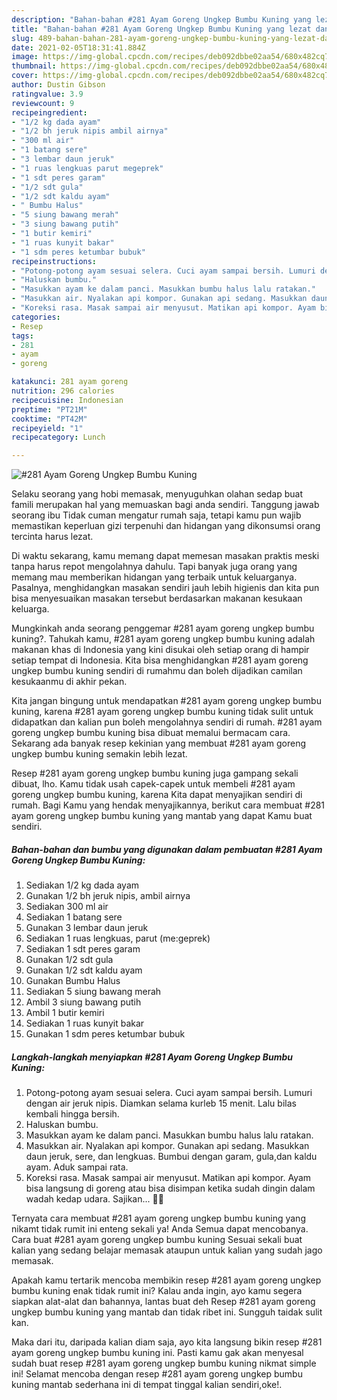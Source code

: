 ```yaml
---
description: "Bahan-bahan #281 Ayam Goreng Ungkep Bumbu Kuning yang lezat dan Mudah Dibuat"
title: "Bahan-bahan #281 Ayam Goreng Ungkep Bumbu Kuning yang lezat dan Mudah Dibuat"
slug: 489-bahan-bahan-281-ayam-goreng-ungkep-bumbu-kuning-yang-lezat-dan-mudah-dibuat
date: 2021-02-05T18:31:41.884Z
image: https://img-global.cpcdn.com/recipes/deb092dbbe02aa54/680x482cq70/281-ayam-goreng-ungkep-bumbu-kuning-foto-resep-utama.jpg
thumbnail: https://img-global.cpcdn.com/recipes/deb092dbbe02aa54/680x482cq70/281-ayam-goreng-ungkep-bumbu-kuning-foto-resep-utama.jpg
cover: https://img-global.cpcdn.com/recipes/deb092dbbe02aa54/680x482cq70/281-ayam-goreng-ungkep-bumbu-kuning-foto-resep-utama.jpg
author: Dustin Gibson
ratingvalue: 3.9
reviewcount: 9
recipeingredient:
- "1/2 kg dada ayam"
- "1/2 bh jeruk nipis ambil airnya"
- "300 ml air"
- "1 batang sere"
- "3 lembar daun jeruk"
- "1 ruas lengkuas parut megeprek"
- "1 sdt peres garam"
- "1/2 sdt gula"
- "1/2 sdt kaldu ayam"
- " Bumbu Halus"
- "5 siung bawang merah"
- "3 siung bawang putih"
- "1 butir kemiri"
- "1 ruas kunyit bakar"
- "1 sdm peres ketumbar bubuk"
recipeinstructions:
- "Potong-potong ayam sesuai selera. Cuci ayam sampai bersih. Lumuri dengan air jeruk nipis. Diamkan selama kurleb 15 menit. Lalu bilas kembali hingga bersih."
- "Haluskan bumbu."
- "Masukkan ayam ke dalam panci. Masukkan bumbu halus lalu ratakan."
- "Masukkan air. Nyalakan api kompor. Gunakan api sedang. Masukkan daun jeruk, sere, dan lengkuas. Bumbui dengan garam, gula,dan kaldu ayam. Aduk sampai rata."
- "Koreksi rasa. Masak sampai air menyusut. Matikan api kompor. Ayam bisa langsung di goreng atau bisa disimpan ketika sudah dingin dalam wadah kedap udara. Sajikan... 👩‍🍳"
categories:
- Resep
tags:
- 281
- ayam
- goreng

katakunci: 281 ayam goreng 
nutrition: 296 calories
recipecuisine: Indonesian
preptime: "PT21M"
cooktime: "PT42M"
recipeyield: "1"
recipecategory: Lunch

---
```



![#281 Ayam Goreng Ungkep Bumbu Kuning](https://img-global.cpcdn.com/recipes/deb092dbbe02aa54/680x482cq70/281-ayam-goreng-ungkep-bumbu-kuning-foto-resep-utama.jpg)

Selaku seorang yang hobi memasak, menyuguhkan olahan sedap buat famili merupakan hal yang memuaskan bagi anda sendiri. Tanggung jawab seorang ibu Tidak cuman mengatur rumah saja, tetapi kamu pun wajib memastikan keperluan gizi terpenuhi dan hidangan yang dikonsumsi orang tercinta harus lezat.

Di waktu  sekarang, kamu memang dapat memesan masakan praktis meski tanpa harus repot mengolahnya dahulu. Tapi banyak juga orang yang memang mau memberikan hidangan yang terbaik untuk keluarganya. Pasalnya, menghidangkan masakan sendiri jauh lebih higienis dan kita pun bisa menyesuaikan masakan tersebut berdasarkan makanan kesukaan keluarga. 



Mungkinkah anda seorang penggemar #281 ayam goreng ungkep bumbu kuning?. Tahukah kamu, #281 ayam goreng ungkep bumbu kuning adalah makanan khas di Indonesia yang kini disukai oleh setiap orang di hampir setiap tempat di Indonesia. Kita bisa menghidangkan #281 ayam goreng ungkep bumbu kuning sendiri di rumahmu dan boleh dijadikan camilan kesukaanmu di akhir pekan.

Kita jangan bingung untuk mendapatkan #281 ayam goreng ungkep bumbu kuning, karena #281 ayam goreng ungkep bumbu kuning tidak sulit untuk didapatkan dan kalian pun boleh mengolahnya sendiri di rumah. #281 ayam goreng ungkep bumbu kuning bisa dibuat memalui bermacam cara. Sekarang ada banyak resep kekinian yang membuat #281 ayam goreng ungkep bumbu kuning semakin lebih lezat.

Resep #281 ayam goreng ungkep bumbu kuning juga gampang sekali dibuat, lho. Kamu tidak usah capek-capek untuk membeli #281 ayam goreng ungkep bumbu kuning, karena Kita dapat menyajikan sendiri di rumah. Bagi Kamu yang hendak menyajikannya, berikut cara membuat #281 ayam goreng ungkep bumbu kuning yang mantab yang dapat Kamu buat sendiri.

<!--inarticleads1-->

##### Bahan-bahan dan bumbu yang digunakan dalam pembuatan #281 Ayam Goreng Ungkep Bumbu Kuning:

1. Sediakan 1/2 kg dada ayam
1. Gunakan 1/2 bh jeruk nipis, ambil airnya
1. Sediakan 300 ml air
1. Sediakan 1 batang sere
1. Gunakan 3 lembar daun jeruk
1. Sediakan 1 ruas lengkuas, parut (me:geprek)
1. Sediakan 1 sdt peres garam
1. Gunakan 1/2 sdt gula
1. Gunakan 1/2 sdt kaldu ayam
1. Gunakan  Bumbu Halus
1. Sediakan 5 siung bawang merah
1. Ambil 3 siung bawang putih
1. Ambil 1 butir kemiri
1. Sediakan 1 ruas kunyit bakar
1. Gunakan 1 sdm peres ketumbar bubuk




<!--inarticleads2-->

##### Langkah-langkah menyiapkan #281 Ayam Goreng Ungkep Bumbu Kuning:

1. Potong-potong ayam sesuai selera. Cuci ayam sampai bersih. Lumuri dengan air jeruk nipis. Diamkan selama kurleb 15 menit. Lalu bilas kembali hingga bersih.
1. Haluskan bumbu.
1. Masukkan ayam ke dalam panci. Masukkan bumbu halus lalu ratakan.
1. Masukkan air. Nyalakan api kompor. Gunakan api sedang. Masukkan daun jeruk, sere, dan lengkuas. Bumbui dengan garam, gula,dan kaldu ayam. Aduk sampai rata.
1. Koreksi rasa. Masak sampai air menyusut. Matikan api kompor. Ayam bisa langsung di goreng atau bisa disimpan ketika sudah dingin dalam wadah kedap udara. Sajikan... 👩‍🍳




Ternyata cara membuat #281 ayam goreng ungkep bumbu kuning yang nikamt tidak rumit ini enteng sekali ya! Anda Semua dapat mencobanya. Cara buat #281 ayam goreng ungkep bumbu kuning Sesuai sekali buat kalian yang sedang belajar memasak ataupun untuk kalian yang sudah jago memasak.

Apakah kamu tertarik mencoba membikin resep #281 ayam goreng ungkep bumbu kuning enak tidak rumit ini? Kalau anda ingin, ayo kamu segera siapkan alat-alat dan bahannya, lantas buat deh Resep #281 ayam goreng ungkep bumbu kuning yang mantab dan tidak ribet ini. Sungguh taidak sulit kan. 

Maka dari itu, daripada kalian diam saja, ayo kita langsung bikin resep #281 ayam goreng ungkep bumbu kuning ini. Pasti kamu gak akan menyesal sudah buat resep #281 ayam goreng ungkep bumbu kuning nikmat simple ini! Selamat mencoba dengan resep #281 ayam goreng ungkep bumbu kuning mantab sederhana ini di tempat tinggal kalian sendiri,oke!.

